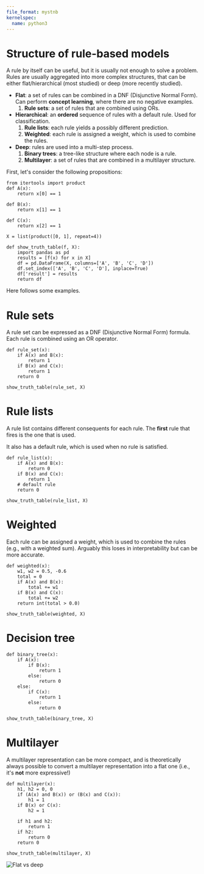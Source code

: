 ```yaml
---
file_format: mystnb
kernelspec:
  name: python3
---
```


# Structure of rule-based models

A rule by itself can be useful, but it is usually not enough to solve a problem. Rules are usually aggregated into more
complex structures, that can be either flat/hierarchical (most studied) or deep (more recently studied).

- **Flat**: a set of rules can be combined in a DNF (Disjunctive Normal Form). Can perform **concept learning**, where there are no negative examples.
    1. **Rule sets**: a set of rules that are combined using ORs. 
- **Hierarchical**: an **ordered** sequence of rules with a default rule. Used for classification.
    1. **Rule lists**: each rule yields a possibly different prediction.
    2. **Weighted**: each rule is assigned a weight, which is used to combine the rules.
- **Deep**: rules are used into a multi-step process.
    1. **Binary trees**: a tree-like structure where each node is a rule.
    2. **Multilayer**: a set of rules that are combined in a multilayer structure.


First, let's consider the following propositions:

```{code-cell} python
from itertools import product
def A(x):
    return x[0] == 1

def B(x):
    return x[1] == 1

def C(x):
    return x[2] == 1
    
X = list(product([0, 1], repeat=4))

def show_truth_table(f, X):
    import pandas as pd
    results = [f(x) for x in X]
    df = pd.DataFrame(X, columns=['A', 'B', 'C', 'D'])
    df.set_index(['A', 'B', 'C', 'D'], inplace=True)
    df['result'] = results
    return df
```


Here follows some examples.

# Rule sets 
A rule set can be expressed as a DNF (Disjunctive Normal Form) formula. Each rule is combined using an OR operator.

```{code-cell} python
def rule_set(x):
    if A(x) and B(x):
        return 1
    if B(x) and C(x):
        return 1
    return 0

show_truth_table(rule_set, X)
```

# Rule lists
A rule list contains different consequents for each rule. The **first** rule that fires is the one that is used. 

It also has a default rule, which is used when no rule is satisfied.

```{code-cell} python
def rule_list(x):
    if A(x) and B(x):
        return 0
    if B(x) and C(x):
        return 1
    # default rule
    return 0

show_truth_table(rule_list, X)
```

# Weighted

Each rule can be assigned a weight, which is used to combine the rules (e.g., with a weighted sum). Arguably this loses in interpretability but can be more accurate.

```{code-cell} python
def weighted(x):
    w1, w2 = 0.5, -0.6
    total = 0
    if A(x) and B(x):
        total += w1
    if B(x) and C(x):
        total += w2
    return int(total > 0.0)

show_truth_table(weighted, X)
```

# Decision tree

```{code-cell} python
def binary_tree(x):
    if A(x):
        if B(x):
            return 1
        else:
            return 0
    else:
        if C(x):
            return 1
        else:
            return 0

show_truth_table(binary_tree, X)
```

# Multilayer

A multilayer representation can be more compact, and is theoretically always possible to convert a multilayer representation into a flat one (i.e., it's **not** more expressive!)


```{code-cell} python
def multilayer(x):
    h1, h2 = 0, 0
    if (A(x) and B(x)) or (B(x) and C(x)):
        h1 = 1
    if B(x) or C(x):
        h2 = 1
        
    if h1 and h2:
        return 1
    if h2:
        return 0
    return 0

show_truth_table(multilayer, X)
```


![Flat vs deep](../images/flat-vs-multilayer.png)